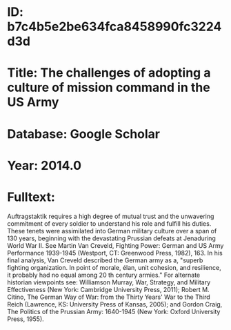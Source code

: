 # ID: b7c4b5e2be634fca8458990fc3224d3d
# Title: The challenges of adopting a culture of mission command in the US Army
# Database: Google Scholar
# Year: 2014.0
# Fulltext:
Auftragstaktik requires a high degree of mutual trust and the unwavering commitment of every soldier to understand his role and fulfill his duties.
These tenets were assimilated into German military culture over a span of 130 years, beginning with the devastating Prussian defeats at Jenaduring World War II.
See Martin Van Creveld, Fighting Power: German and US Army Performance 1939-1945 (Westport, CT: Greenwood Press, 1982), 163.
In his final analysis, Van Creveld described the German army as a, "superb fighting organization.
In point of morale, élan, unit cohesion, and resilience, it probably had no equal among 20 th century armies."
For alternate historian viewpoints see: Williamson Murray, War, Strategy, and Military Effectiveness (New York: Cambridge University Press, 2011); Robert M. Citino, The German Way of War: from the Thirty Years' War to the Third Reich (Lawrence, KS: University Press of Kansas, 2005); and Gordon Craig, The Politics of the Prussian Army: 1640-1945 (New York: Oxford University  Press, 1955).